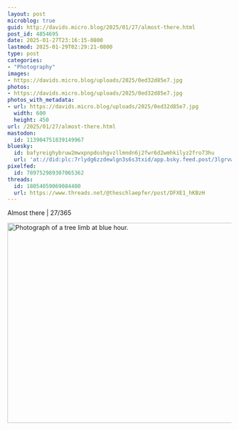 ```yaml
---
layout: post
microblog: true
guid: http://davids.micro.blog/2025/01/27/almost-there.html
post_id: 4854695
date: 2025-01-27T23:16:15-0800
lastmod: 2025-01-29T02:29:21-0800
type: post
categories:
- "Photography"
images:
- https://davids.micro.blog/uploads/2025/0ed32d85e7.jpg
photos:
- https://davids.micro.blog/uploads/2025/0ed32d85e7.jpg
photos_with_metadata:
- url: https://davids.micro.blog/uploads/2025/0ed32d85e7.jpg
  width: 600
  height: 450
url: /2025/01/27/almost-there.html
mastodon:
  id: 113904751839149967
bluesky:
  id: bafyreighybruw2mwxpnpdoshgvzllmndn6j2fwr6d2wmhkilyz2fro73hu
  url: 'at://did:plc:7rlydg6zzdewlgn3s6s3txid/app.bsky.feed.post/3lgrvwae5ax2o'
pixelfed:
  id: 789752989307065362
threads:
  id: 18054059069084400
  url: https://www.threads.net/@theschlaepfer/post/DFXE1_hKBzH
---
```

Almost there | 27/365

<img src="/uploads/2025/0ed32d85e7.jpg" width="600" height="450" alt="Photograph of a tree limb at blue hour.">
